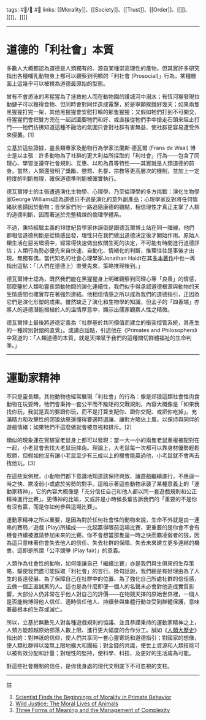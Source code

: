 tags: #📝️/🌲️ #📢 
links: [[Morality]]、[[Society]]、[[Trust]]、[[Order]]、[[]]、[[]]、[[]]

---
# 道德的「利社會」本質

多數人大概都認為道德是人類獨有的、源自某種崇高理性的產物，但其實許多研究指出各種哺乳動物身上都可以觀察到明顯的「利社會 (Prosocial)」行為，某種層面上這幾乎可以被視為道德最原始的型態。

曾有不會游泳的黑猩猩為了拯救他人而在動物園的護城河中溺水；有恆河猴發現拉動鏈子可以獲得食物、但同時會對同伴造成電擊，於是寧願挨餓好幾天；如果兩隻黑猩猩打完一架，其他黑猩猩會安慰打輸的那隻猩猩；又假如牠們打到不可開交，母猩猩們會把雙方兜在一起試圖要牠們和好、或直接從牠們手中搶走石頭來阻止打鬥——牠們彷彿知道這種不融洽的氛圍只會對社群有害無益、使社群更容易遭受外來侵襲。[1]

立基於這些證據，靈長類專家及動物行為學家法蘭斯·德瓦爾 (Frans de Waal) 博士是以主張：許多動物為了社群的更大利益所採取的「利社會」行為——包含了同理心、學習並遵守社會規則、互惠、以和為貴等特性——其實就是人類道德的前身。當然，人類還發明了獎勵、懲罰、名譽、宗教等更高層次的機制，並加上一定程度的判斷推理，確保道德準則能被確實執行。

德瓦爾博士的主張遭遇演化生物學、心理學、乃至倫理學的多方挑戰：演化生物學家George Williams認為道德只不過是演化的意外副產品；心理學家反對將任何情緒狀態歸因於動物；哲學家們則一路追隨康德的觀點，相信理性才真正主掌了人類的道德判斷，因而著迷於完整精煉的倫理學體系。

不過，秉持經驗主義的18世紀哲學家休謨倒是跟德瓦爾博士站在同一陣線，他們都相信道德判斷是從情感出發，理性只在我們做出道德決定後才開始作用。原始人類生活在惡劣環境中，經常得快速做出攸關生死的決定，不可能有時間進行道德評估；人類行為勢必優先來自快速、自動化、情緒化的判斷，推理往往是事後才出現。無獨有偶，當代知名的社會心理學家Jonathan Haidt在其[多本著作](https://www.books.com.tw/products/0010669638)中也一再指出這點：「（人們在道德上）直覺先來，策略推理後到。」

德瓦爾博士認為，既然我們能在黑猩猩身上明確觀察到同理心等「良善」的情感，那麼鑒於人類和靈長類動物間的演化連續性，我們似乎得承認道德根源與動物的天生情感間也確實存在著強烈連結。他相信情感之所以成為我們的道德指引，正因為它們是演化形塑的成果。雖然缺乏了演化和生物學的知識，但孟子的「四善端」亦將人的道德潛能根植於人的溫情厚意中，顯示出儒家觀察人性之精微。

德瓦爾博士最後將道德定義為「社群基於共同價值而建立的衝突控管系統，其產生的一種辨別對錯的直覺」。或講白話點，引述他在《Primates and Philosophers》中寫道的：「人類道德的本質，就是天擇賦予我們的這種關切群體福祉的生命判準。」

---
# 運動家精神

不只是靈長類，其他動物也經常展現「利社會」的行為：像是郊狼這類社會性肉食動物在玩耍時，牠們會秉持一套公平而不踰矩的交戰規則，內容大概像是「如果我找你玩，我就是真的要跟你玩，而不是打算支配你、跟你交配、或把你吃掉」。充滿精力和攻擊性的郊狼幼崽還懂得要適時退讓、讓對方略佔上風，以保持與同伴的遊戲情緒；如果牠們不這麼做就會被忽視和排斥。[2]

類似的現象連在實驗室老鼠身上都可以發現：當一大一小的兩隻老鼠重複被配對在一起，小老鼠會去找大老鼠玩摔角。理論上，大老鼠每一次都可以靠身材優勢輕鬆取勝，但假如他沒有讓小老鼠至少有三成以上的機會能贏過他，小老鼠就不會再去找他玩。[3]

在這些案例裡，小動物們都下意識地知道該保持興致、讓遊戲繼續進行，不應逞一時之快、欺凌弱小或處於劣勢的對手。這暗示著這些動物承襲了某種意義上的「運動家精神」，它的內容大概像是「充分信任自己和他人都以同一套遊戲規則和公正精神進行比賽」。更傳神的比喻，又或許是小時候長輩告訴我們的「重要的不是你有沒有贏，而是你如何參與這場比賽」。

運動家精神之所以重要，是因為對於任何社會性的動物來說，生命不外就是由一連串的賽局／遊戲 (Play)所組成——比起贏得眼前這場比賽，更重要的是你會不會有機會持續被邀請參加未來的比賽。你不會想當那隻逞一時之快而霸凌弱者的狼，因為這只意味著你會失去他人的信任、失去社群的保障、失去未來建立更多連結的機會。這即是所謂「公平競爭 (Play fair)」的意義。

人類作為社會性的動物，如何能讓自己「繼續比賽」亦是我們與生俱來的生存策略，驅使我們盡可能採取「利社會」的言行。換句話說，我們總是有好理由為了人生的長遠發展、為了保障自己在社群中的位置、為了強化自己所處社群的信任感，去做一個正直誠篤的人。這也是為什麼即便一個人的名聲未必會對他造成實質影響，大部分人仍非常在乎他人對自己的評價——在物競天擇的原始世界裡，一個人是否能夠博得他人信任、適時信任他人、持續參與集體行動並受到群體保護，意味著最根本的生存或滅亡。

所以，立基於無數先人對各種遊戲規則的協議、並且恭謹秉持的運動家精神之上，人類方能超越原始部落人數上限、進行更大幅度的合作分工。誠如《[人類大歷史](https://www.books.com.tw/products/0010774982)》指出的：對神祇的信仰，使人們共享同一套心靈寄託和道德指引；對國家的想像，使人類社群得以幾無上限地擴大和團結；對金錢的共識，使世上資源和人類技能可以被有效分配和計量；對理性的堅持，使科學、科技、及更好的生活成為可能。

對這些社會機制的信任，是你我身處的現代文明底下不可忽視的支柱。


---

註

1.  [Scientist Finds the Beginnings of Morality in Primate Behavior](https://www.nytimes.com/2007/03/20/science/20moral.html)
2.  [Wild Justice: The Moral Lives of Animals](https://press.uchicago.edu/Misc/Chicago/041612.html)
3.  [Three Forms of Meaning and the Management of Complexity](https://www.jordanbpeterson.com/docs/434/Assigned_Papers/Peterson%20JB%20Three%20Kinds%20of%20Meaning%20Final%203.pdf)
